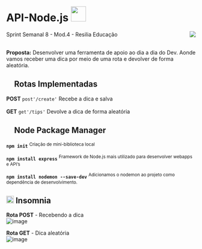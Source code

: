 # API-Node.js  <img src="https://cdn.iconscout.com/icon/free/png-256/node-js-1174925.png"  width="40px;"> 

<img src="https://static.wixstatic.com/media/3a693a_f6d47aba6b5c4de08c30657046c22e80~mv2.png/v1/fill/w_460,h_368,al_c,lg_1,q_85,enc_auto/Group%2014%20(1).png" align="right" >
Sprint Semanal 8 - Mod.4 - Resilia Educação<br><br>

**Proposta:** Desenvolver uma ferramenta de apoio ao dia a dia do Dev. Aonde vamos receber uma dica por meio de uma rota e devolver de forma aleatória.


##  <img src="https://miro.medium.com/max/400/1*tfZa4vsI6UusJYt_fzvGnQ.png" width="16px;"> Rotas Implementadas

**POST**
`post'/create'` Recebe a dica e salva
<br><br>
**GET**
`get'/tips'` Devolve a dica de forma aleatória
<br>

##  <img src="https://miro.medium.com/max/400/1*tfZa4vsI6UusJYt_fzvGnQ.png" width="16px;"> Node Package Manager

 **`npm init`**   <sup>Criação de mini-biblioteca local </sup> <br>
 
  **`npm install express`**   <sup>Framework de Node.js mais utilizado para desenvolver webapps e API’s </sup> <br>
  
  **`npm install nodemon --save-dev`**   <sup>Adicionamos o nodemon ao projeto como dependência de desenvolvimento.</sup> <br>

## <img src="https://storage.googleapis.com/indie-hackers.appspot.com/product-avatars/insomnia/ibTLPyjwVebnZjMGKvz6ztarnuV2"  width="20px;"> Insomnia 


**Rota POST** - Recebendo a dica <br>
![image](https://user-images.githubusercontent.com/98292860/180253169-d3ca9caf-0e1f-4b4b-b631-8b163f5dcd9f.png)<br>

**Rota GET** - Dica aleatória<br>
![image](https://user-images.githubusercontent.com/98292860/180261297-36421e54-00f8-46b3-b5e1-311cf6ab4085.png)
